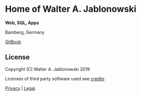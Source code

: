 # Home of Walter A. Jablonowski

**Web, SQL, Apps**

Bamberg, Germany

[GitBook](https://walter-a-jablonowski.gitbook.io/waj-hq)

## License

Copyright \(C\) Walter A. Jablonowski 2019

Licenses of third party software used see [credits](https://github.com/walter-a-jablonowski/walter-a-jablonowski.github.io/tree/c89f9a0f38469ac0675b3d38248a0d47440adab4/credits.md)

[Privacy](https://walter-a-jablonowski.github.io/privacy.html) \| [Legal](https://walter-a-jablonowski.github.io/imprint.html)


